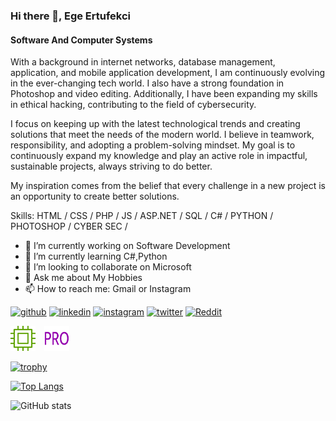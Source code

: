 ### Hi there 👋, Ege Ertufekci
#### Software And Computer Systems
With a background in internet networks, database management, application, and mobile application development, I am continuously evolving in the ever-changing tech world. I also have a strong foundation in Photoshop and video editing. Additionally, I have been expanding my skills in ethical hacking, contributing to the field of cybersecurity.

I focus on keeping up with the latest technological trends and creating solutions that meet the needs of the modern world. I believe in teamwork, responsibility, and adopting a problem-solving mindset.
My goal is to continuously expand my knowledge and play an active role in impactful, sustainable projects, always striving to do better.

My inspiration comes from the belief that every challenge in a new project is an opportunity to create better solutions.



Skills: HTML / CSS / PHP / JS / ASP.NET / SQL / C# / PYTHON / PHOTOSHOP / CYBER SEC /

- 🔭 I’m currently working on Software Development 
- 🌱 I’m currently learning C#,Python 
- 👯 I’m looking to collaborate on Microsoft 
- 💬 Ask me about My Hobbies  
- 📫 How to reach me: Gmail or Instagram 


[<img src='https://cdn.jsdelivr.net/npm/simple-icons@3.0.1/icons/github.svg' alt='github' height='40'>](https://github.com/egeertufekci)  [<img src='https://cdn.jsdelivr.net/npm/simple-icons@3.0.1/icons/linkedin.svg' alt='linkedin' height='40'>](https://www.linkedin.com/in/egeertufekci/)  [<img src='https://cdn.jsdelivr.net/npm/simple-icons@3.0.1/icons/instagram.svg' alt='instagram' height='40'>](https://www.instagram.com/egeertufekci/)  [<img src='https://cdn.jsdelivr.net/npm/simple-icons@3.0.1/icons/twitter.svg' alt='twitter' height='40'>](https://twitter.com/egeertufekci)  [<img src='https://cdn.jsdelivr.net/npm/simple-icons@3.0.1/icons/reddit.svg' alt='Reddit' height='40'>](https://www.reddit.com/user/egeertufekci)  

<a href='https://docs.github.com/en/developers'><img src='https://raw.githubusercontent.com/acervenky/animated-github-badges/master/assets/devbadge.gif' width='40' height='40'></a> <a href='https://github.com/pricing'><img src='https://raw.githubusercontent.com/acervenky/animated-github-badges/master/assets/pro.gif' width='40' height='40'></a> 

[![trophy](https://github-profile-trophy.vercel.app/?username=egeertufekci)](https://github.com/ryo-ma/github-profile-trophy)

[![Top Langs](https://github-readme-stats.vercel.app/api/top-langs/?username=egeertufekci)](https://github.com/anuraghazra/github-readme-stats)

![GitHub stats](https://github-readme-stats.vercel.app/api?username=egeertufekci&show_icons=true)  


